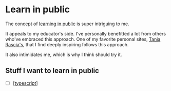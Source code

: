 # Learn in public 

The concept of [learning in
public](https://www.swyx.io/writing/learn-in-public/) is super intriguing to me.

It appeals to my educator's side. I've personally benefitted a lot from others
who've embraced this approach. One of my favorite personal sites, [Tania
Rascia's](https://www.taniarascia.com/), that I find deeply inspiring follows
this approach.

It also intimidates me, which is why I think should try it.

## Stuff I want to learn in public

- [ ] [[typescript]]

[typescript]: typescript "Typescript"



[//begin]: # "Autogenerated link references for markdown compatibility"
[typescript]: typescript "Typescript"
[//end]: # "Autogenerated link references"
